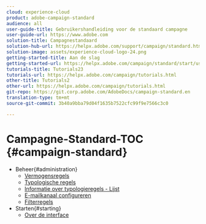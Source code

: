 ```yaml
---
cloud: experience-cloud
product: adobe-campaign-standard
audience: all
user-guide-title: Gebruikershandleiding voor de standaard campagne
user-guide-url: https://www.adobe.com
solution-title: Campagnestandaard
solution-hub-url: https://helpx.adobe.com/support/campaign/standard.html
solution-image: assets/experience-cloud-logo-24.png
getting-started-title: Aan de slag
getting-started-url: https://helpx.adobe.com/campaign/standard/start/user-guide.html
tutorials-title: Tutorials23
tutorials-url: https://helpx.adobe.com/campaign/tutorials.html
other-title: Tutorials2
other-url: https://helpx.adobe.com/campaign/tutorials.html
git-repo: https://git.corp.adobe.com/AdobeDocs/campaign-standard.en
translation-type: tm+mt
source-git-commit: 3b40a9bba79d04f1635b7522cfc99f9e7566c3c0

---
```



# Campagne-Standard-TOC {#campaign-standard}

+ Beheer{#administration}
   + [Vermogensregels](sending/using/fatigue-rules.md)
   + [Typologische regels](sending/using/about-typology-rules.md)
   + [Informatie over typologieregels - Lijst](sending/using/about-typology-rules.md#typology-rules)
   + [E-mailkanaal configureren](administration/using/configuring-email-channel.md)
   + [Filterregels](sending/using/filtering-rules.md)
+ Starten{#starting}
   + [Over de interface](start/using/about-the-interface.md)
